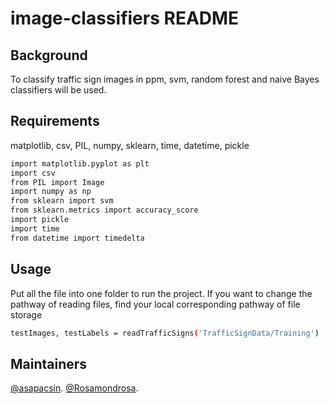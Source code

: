 # image-classifiers README
## Background
To classify traffic sign images in ppm, svm, random forest and naive Bayes classifiers will be used.

## Requirements
matplotlib, csv, PIL, numpy, sklearn, time, datetime, pickle
```sh
import matplotlib.pyplot as plt
import csv
from PIL import Image
import numpy as np
from sklearn import svm
from sklearn.metrics import accuracy_score
import pickle
import time
from datetime import timedelta
```

## Usage 
Put all the file into one folder to run the project.
If you want to change the pathway of reading files, find your local corresponding pathway of file storage
```sh
testImages, testLabels = readTrafficSigns('TrafficSignData/Training')
```

## Maintainers
[@asapacsin](https://github.com/asapacsin).
[@Rosamondrosa](https://github.com/Rosamondrosa).
